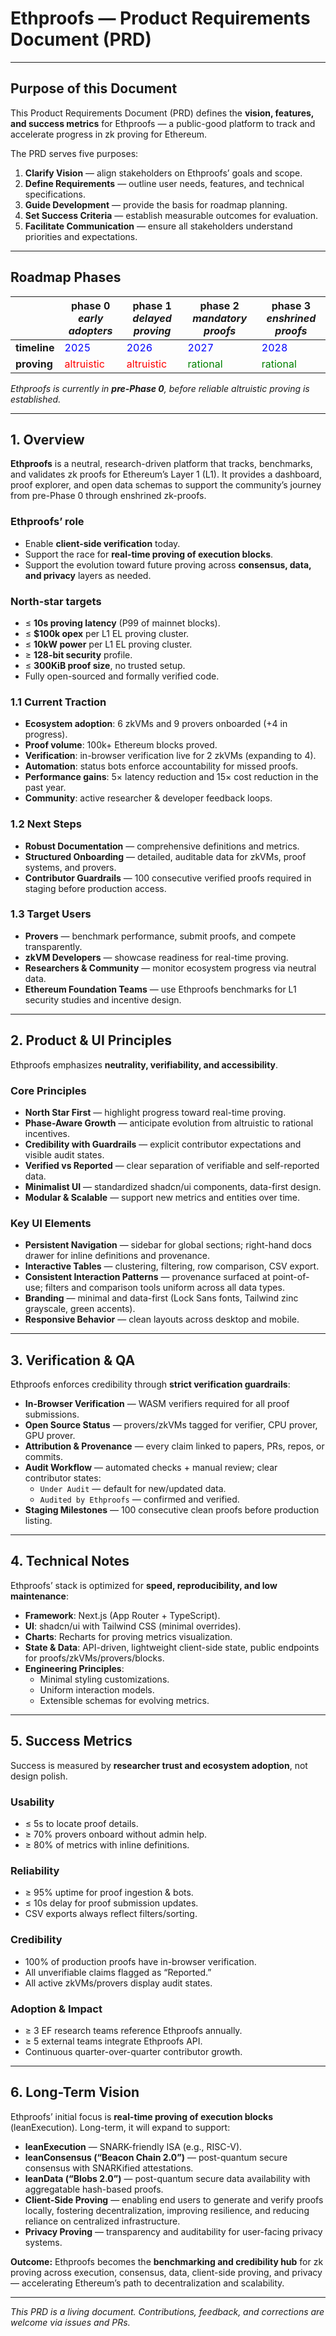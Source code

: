 # Ethproofs — Product Requirements Document (PRD)

---

## Purpose of this Document

This Product Requirements Document (PRD) defines the **vision, features, and success metrics** for Ethproofs — a public-good platform to track and accelerate progress in zk proving for Ethereum.

The PRD serves five purposes:

1. **Clarify Vision** — align stakeholders on Ethproofs’ goals and scope.  
2. **Define Requirements** — outline user needs, features, and technical specifications.  
3. **Guide Development** — provide the basis for roadmap planning.  
4. **Set Success Criteria** — establish measurable outcomes for evaluation.  
5. **Facilitate Communication** — ensure all stakeholders understand priorities and expectations.

---

## Roadmap Phases

|             | **phase 0**<br>*early adopters* | **phase 1**<br>*delayed proving* | **phase 2**<br>*mandatory proofs* | **phase 3**<br>*enshrined proofs* |
|-------------|---------------------------------|----------------------------------|-----------------------------------|-----------------------------------|
| **timeline** | <span style="color:blue">2025</span> | <span style="color:blue">2026</span> | <span style="color:blue">2027</span> | <span style="color:blue">2028</span> |
| **proving**  | <span style="color:red">altruistic</span> | <span style="color:red">altruistic</span> | <span style="color:green">rational</span> | <span style="color:green">rational</span> |


*Ethproofs is currently in **pre-Phase 0**, before reliable altruistic proving is established.*

---

## 1. Overview

**Ethproofs** is a neutral, research-driven platform that tracks, benchmarks, and validates zk proofs for Ethereum’s Layer 1 (L1). It provides a dashboard, proof explorer, and open data schemas to support the community’s journey from pre-Phase 0 through enshrined zk-proofs.  

### Ethproofs’ role
- Enable **client-side verification** today.  
- Support the race for **real-time proving of execution blocks**.  
- Support the evolution toward future proving across **consensus, data, and privacy** layers as needed.  

### North-star targets
- ≤ **10s proving latency** (P99 of mainnet blocks).  
- ≤ **$100k opex** per L1 EL proving cluster.
- ≤ **10kW power** per L1 EL proving cluster.
- ≥ **128-bit security** profile.  
- ≤ **300KiB proof size**, no trusted setup.  
- Fully open-sourced and formally verified code.  

### 1.1 Current Traction
- **Ecosystem adoption**: 6 zkVMs and 9 provers onboarded (+4 in progress).  
- **Proof volume**: 100k+ Ethereum blocks proved.  
- **Verification**: in-browser verification live for 2 zkVMs (expanding to 4).  
- **Automation**: status bots enforce accountability for missed proofs.  
- **Performance gains**: 5× latency reduction and 15× cost reduction in the past year.  
- **Community**: active researcher & developer feedback loops.  

### 1.2 Next Steps
- **Robust Documentation** — comprehensive definitions and metrics.  
- **Structured Onboarding** — detailed, auditable data for zkVMs, proof systems, and provers.  
- **Contributor Guardrails** — 100 consecutive verified proofs required in staging before production access.  

### 1.3 Target Users
- **Provers** — benchmark performance, submit proofs, and compete transparently.  
- **zkVM Developers** — showcase readiness for real-time proving.  
- **Researchers & Community** — monitor ecosystem progress via neutral data.  
- **Ethereum Foundation Teams** — use Ethproofs benchmarks for L1 security studies and incentive design.  

---

## 2. Product & UI Principles

Ethproofs emphasizes **neutrality, verifiability, and accessibility**.  

### Core Principles
- **North Star First** — highlight progress toward real-time proving.  
- **Phase-Aware Growth** — anticipate evolution from altruistic to rational incentives.  
- **Credibility with Guardrails** — explicit contributor expectations and visible audit states.  
- **Verified vs Reported** — clear separation of verifiable and self-reported data.  
- **Minimalist UI** — standardized shadcn/ui components, data-first design.  
- **Modular & Scalable** — support new metrics and entities over time.  

### Key UI Elements
- **Persistent Navigation** — sidebar for global sections; right-hand docs drawer for inline definitions and provenance.  
- **Interactive Tables** — clustering, filtering, row comparison, CSV export.  
- **Consistent Interaction Patterns** — provenance surfaced at point-of-use; filters and comparison tools uniform across all data types.  
- **Branding** — minimal and data-first (Lock Sans fonts, Tailwind zinc grayscale, green accents).  
- **Responsive Behavior** — clean layouts across desktop and mobile.  

---

## 3. Verification & QA

Ethproofs enforces credibility through **strict verification guardrails**:

- **In-Browser Verification** — WASM verifiers required for all proof submissions.  
- **Open Source Status** — provers/zkVMs tagged for verifier, CPU prover, GPU prover.  
- **Attribution & Provenance** — every claim linked to papers, PRs, repos, or commits.  
- **Audit Workflow** — automated checks + manual review; clear contributor states:  
  - `Under Audit` — default for new/updated data.  
  - `Audited by Ethproofs` — confirmed and verified.  
- **Staging Milestones** — 100 consecutive clean proofs before production listing.  

---

## 4. Technical Notes

Ethproofs’ stack is optimized for **speed, reproducibility, and low maintenance**:

- **Framework**: Next.js (App Router + TypeScript).  
- **UI**: shadcn/ui with Tailwind CSS (minimal overrides).  
- **Charts**: Recharts for proving metrics visualization.  
- **State & Data**: API-driven, lightweight client-side state, public endpoints for proofs/zkVMs/provers/blocks.  
- **Engineering Principles**:  
  - Minimal styling customizations.  
  - Uniform interaction models.  
  - Extensible schemas for evolving metrics.  

---

## 5. Success Metrics

Success is measured by **researcher trust and ecosystem adoption**, not design polish.  

### Usability
- ≤ 5s to locate proof details.  
- ≥ 70% provers onboard without admin help.  
- ≥ 80% of metrics with inline definitions.  

### Reliability
- ≥ 95% uptime for proof ingestion & bots.  
- ≤ 10s delay for proof submission updates.  
- CSV exports always reflect filters/sorting.  

### Credibility
- 100% of production proofs have in-browser verification.  
- All unverifiable claims flagged as “Reported.”  
- All active zkVMs/provers display audit states.  

### Adoption & Impact
- ≥ 3 EF research teams reference Ethproofs annually.  
- ≥ 5 external teams integrate Ethproofs API.  
- Continuous quarter-over-quarter contributor growth.  

---

## 6. Long-Term Vision

Ethproofs’ initial focus is **real-time proving of execution blocks** (leanExecution). Long-term, it will expand to support:

- **leanExecution** — SNARK-friendly ISA (e.g., RISC-V).  
- **leanConsensus (“Beacon Chain 2.0”)** — post-quantum secure consensus with SNARKified attestations.  
- **leanData (“Blobs 2.0”)** — post-quantum secure data availability with aggregatable hash-based proofs.  
- **Client-Side Proving** — enabling end users to generate and verify proofs locally, fostering decentralization, improving resilience, and reducing reliance on centralized infrastructure.  
- **Privacy Proving** — transparency and auditability for user-facing privacy systems.  

**Outcome:** Ethproofs becomes the **benchmarking and credibility hub** for zk proving across execution, consensus, data, client-side proving, and privacy — accelerating Ethereum’s path to decentralization and scalability.  

---

*This PRD is a living document. Contributions, feedback, and corrections are welcome via issues and PRs.*
